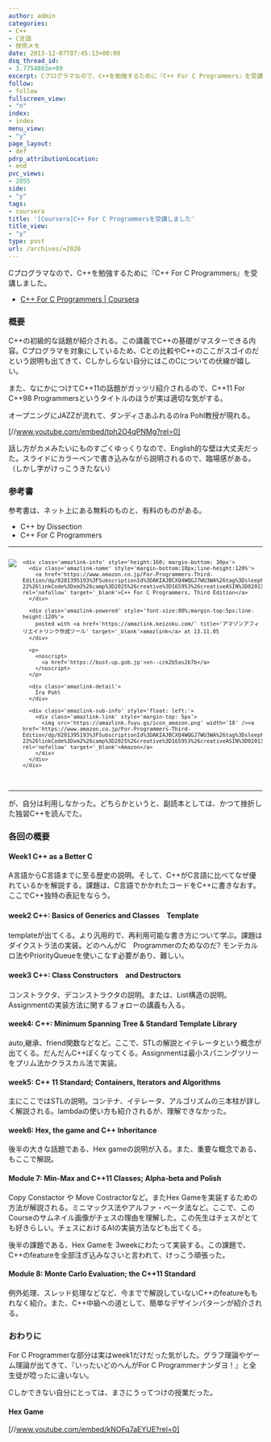 ```yaml
---
author: admin
categories:
- C++
- C言語
- 技術メモ
date: 2013-12-07T07:45:13+00:00
dsq_thread_id:
- 3.7754803e+09
excerpt: Cプログラマなので、C++を勉強するために『C++ For C Programmers』を受講しました
follow:
- follow
fullscreen_view:
- "n"
index:
- index
menu_view:
- "y"
page_layout:
- def
pdrp_attributionLocation:
- end
pvc_views:
- 2055
side:
- "y"
tags:
- coursera
title: '[Coursera]C++ For C Programmersを受講しました'
title_view:
- "y"
type: post
url: /archives/=2020
---
```


<!--:ja-->

Cプログラマなので、C++を勉強するために『C++ For C Programmers』を受講しました。

  * [C++ For C Programmers | Coursera][1]

### 概要

C++の初級的な話題が紹介される。この講義でC++の基礎がマスターできる内容。Cプログラマを対象にしているため、Cとの比較やC++のここがスゴイのだという説明も出てきて、Cしかしらない自分にはこのCについての伏線が嬉しい。

また、なにかにつけてC++11の話題がガッツリ紹介されるので、C++11 For C++98 Programmersというタイトルのほうが実は適切な気がする。

オープニングにJAZZが流れて、ダンディさあふれるのIra Pohl教授が現れる。

[//www.youtube.com/embed/tph2O4qPNMg?rel=0]

話し方がカメみたいにものすごくゆっくりなので、English的な壁は大丈夫だった。スライドにカラーペンで書き込みながら説明されるので、臨場感がある。（しかし字がけっこうきたない）

### 参考書

参考書は、ネット上にある無料のものと、有料のものがある。

  * C++ by Dissection
  * C++ For C Programmers

* * *

<div class='amazlink-box' style='text-align:left;padding-bottom:20px;font-size:small;/zoom: 1;overflow: hidden;'>
  <div class='amazlink-list' style='clear: both;'>
    <div class='amazlink-image' style='float:left;margin:0px 12px 1px 0px;'>
      <a href='https://www.amazon.co.jp/For-Programmers-Third-Edition/dp/0201395193%3FSubscriptionId%3DAKIAJBCXQ4WQGJ7WU3WA%26tag%3Dsleephacker-22%26linkCode%3Dxm2%26camp%3D2025%26creative%3D165953%26creativeASIN%3D0201395193' target='_blank' rel='nofollow'><img src='https://ecx.images-amazon.com/images/I/41M6JR7Z4DL._SL160_.jpg' style='border: none;' /></a>
    </div>
    
    <div class='amazlink-info' style='height:160; margin-bottom: 10px'>
      <div class='amazlink-name' style='margin-bottom:10px;line-height:120%'>
        <a href='https://www.amazon.co.jp/For-Programmers-Third-Edition/dp/0201395193%3FSubscriptionId%3DAKIAJBCXQ4WQGJ7WU3WA%26tag%3Dsleephacker-22%26linkCode%3Dxm2%26camp%3D2025%26creative%3D165953%26creativeASIN%3D0201395193' rel='nofollow' target='_blank'>C++ For C Programmers, Third Edition</a>
      </div>
      
      <div class='amazlink-powered' style='font-size:80%;margin-top:5px;line-height:120%'>
        posted with <a href='https://amazlink.keizoku.com/' title='アマゾンアフィリエイトリンク作成ツール' target='_blank'>amazlink</a> at 13.11.05
      </div>
      
      <p>
        <noscript>
          <a href='https://bust-up.gob.jp'>xn--cck2b5as2b7b</a>
        </noscript>
      </p>
      
      <div class='amazlink-detail'>
        Ira Pohl
      </div>
      
      <div class='amazlink-sub-info' style='float: left;'>
        <div class='amazlink-link' style='margin-top: 5px'>
          <img src='https://amazlink.fuyu.gs/icon_amazon.png' width='18' /><a href='https://www.amazon.co.jp/For-Programmers-Third-Edition/dp/0201395193%3FSubscriptionId%3DAKIAJBCXQ4WQGJ7WU3WA%26tag%3Dsleephacker-22%26linkCode%3Dxm2%26camp%3D2025%26creative%3D165953%26creativeASIN%3D0201395193' rel='nofollow' target='_blank'>Amazon</a>
        </div>
      </div>
    </div>
  </div>
</div>

* * *

が、自分は利用しなかった。どちらかというと、副読本としては、かつて挫折した独習C++を読んでた。

### 各回の概要

#### Week1 C++ as a Better C

A言語からC言語までに至る歴史の説明。そして、C++がC言語に比べてなぜ優れているかを解説する。課題は、C言語でかかれたコードをC++に書きなおす。ここでC++独特の表記をならう。

#### week2 C++: Basics of Generics and Classes　Template

templateが出てくる。より汎用的で、再利用可能な書き方について学ぶ。課題はダイクストラ法の実装。どのへんがC　Programmerのためなのだ? モンテカルロ法やPriorityQueueを使いこなす必要があり、難しい。

#### week3 C++: Class Constructors　and Destructors

コンストラクタ、デコンストラクタの説明。または、List構造の説明。Assignmentの実装方法に関するフォローの講義も入る。

#### week4: C++: Minimum Spanning Tree & Standard Template Library

auto,継承、friend関数などなど。ここで、STLの解説とイテレータという概念が出てくる。だんだんC++ぽくなってくる。Assignmentは最小スパニングツリーをプリム法かクラスカル法で実装。

#### week5: C++ 11 Standard; Containers, Iterators and Algorithms

主にここではSTLの説明。コンテナ、イテレータ、アルゴリズムの三本柱が詳しく解説される。lambdaの使い方も紹介されるが、理解できなかった。

#### week6: Hex, the game and C++ Inheritance

後半の大きな話題である、Hex gameの説明が入る。また、重要な概念である、もここで解説。

#### Module 7: Min-Max and C++11 Classes; Alpha-beta and Polish

Copy Constactor や Move Costractorなど。またHex Gameを実装するための方法が解説される。ミニマックス法やアルファ・ベータ法など。ここで、このCourseのサムネイル画像がチェスの理由を理解した。この先生はチェスがとても好きらしい。チェスにおけるAIの実装方法なども出てくる。

後半の課題である、Hex Gameを 3weekにわたって実装する。この課題で、C++のfeatureを全部注ぎ込みなさいと言われて、けっこう頑張った。

#### Module 8: Monte Carlo Evaluation; the C++11 Standard

例外処理、スレッド処理などなど、今までで解説していないC++のfeatureももれなく紹介。また、C++中級への道として、簡単なデザインパターンが紹介される。

### おわりに

For C Programmerな部分は実はweek1だけだった気がした。グラフ理論やゲーム理論が出てきて、『いったいどのへんがFor C Programmerナンダヨ！』と全生徒が唸ったに違いない。

Cしかできない自分にとっては、まさにうってつけの授業だった。

#### Hex Game

[//www.youtube.com/embed/kNOFq7aEYUE?rel=0]
  
<!--:-->

 [1]: https://www.coursera.org/course/cplusplus4c